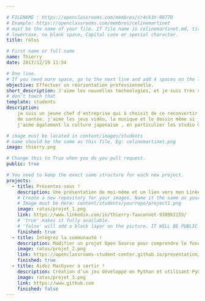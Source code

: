 ```yaml
---

# FILENAME : https://openclassrooms.com/membres/cr4ck3n-90770
# Example: https://openclassrooms.com/membres/celinemartinet
# must be the name of your file. If file name is celinemartinet.md, title is celinemartinet.
# lowercase, no blank space, Capital case or special character.
title: ratus

# First name or full name
name: Thierry 
date: 2017/12/19 11:54

# One line.
# If you need more space, go to the next line and add 4 spaces on the left, as in 'description'.
objective: Effectuer un réorientation professionnelle.
short_description: J'aime les nouvelles technologies, et je suis très curieux. J'aime apprendre et créer.
# don't touch that
template: students
description:
    je suis un jeune chef d'entreprise qui à choisit de ce reconvertir suite à quelque problemes   
    de santée. j'aime les jeux vidéo, la musique et le dessin même si je dessine comme un enfant.
    j'aime également la culture japonaise , en particulier les studio Ghibli.

# image must be located in content/images/students
# name should be the same as this file. Eg: celinemartinet.png
image: thierry.png

# Change this to True when you do you pull request.
public: true

# You need to keep the exact same structure for each new project.
projects:
  - title: Présentez-vous !
    description: Une présentation de moi-même et un lien vers mon LinkedIn.
    # Create a new repository for your images. Name it the same as your nickname and profile picture.
    # Image must be here: content/students/yourrepo/project1.png
    image: ratus/projet_1.png
    link: https://www.linkedin.com/in/thierry-fauconnet-9380b1155/
    # 'true' makes it fully available.
    # 'false' will add a black layer on the picture. IT WILL BE PUBLIC!
    finished: true
  - title: Intégrez la communauté !
    description: Modifier un projet Open Source pour comprendre le fonctionnement de Git, de Github et des pull requests. 
    image: ratus/projet_2.png
    link: https://openclassrooms-student-center.github.io/presentation/students/ratus.html
    finished: true
  - title: Aidez MacGyver à sortir !
    description: Création d’un jeu développé en Python et utilisant PyGame.
    image: ratus/projet_3.png
    link: https://www.github.com
    finished: false
---
```

